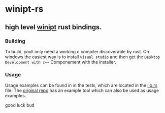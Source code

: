# winipt-rs
## high level [winipt](https://github.com/ionescu007/winipt) rust bindings.

### Building
To build, youll only need a working c compiler discoverable by rust.
On windows the easiest way is to install `visual studio` and then
get the `Desktop Development with c++` Componement with the installer.

### Usage
Usage examples can be found in in the tests, which are located in the [lib.rs](https://github.com/sum-catnip/winipt-rs/blob/master/src/lib.rs) file.
The [original repo](https://github.com/ionescu007/winipt) has an example tool which can also be used as usage examples.


good luck bud